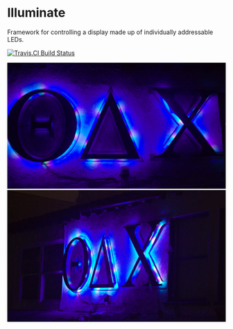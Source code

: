 # Illuminate
Framework for controlling a display made up of individually addressable LEDs.

[![Travis.CI Build Status](https://travis-ci.org/comran/illuminate.svg?branch=master)](https://travis-ci.org/comran/illuminate)

![UCLA TDX Front View](/docs/tdx_front_view.jpg)
![UCLA TDX Side View](/docs/tdx_side_view.jpg)
